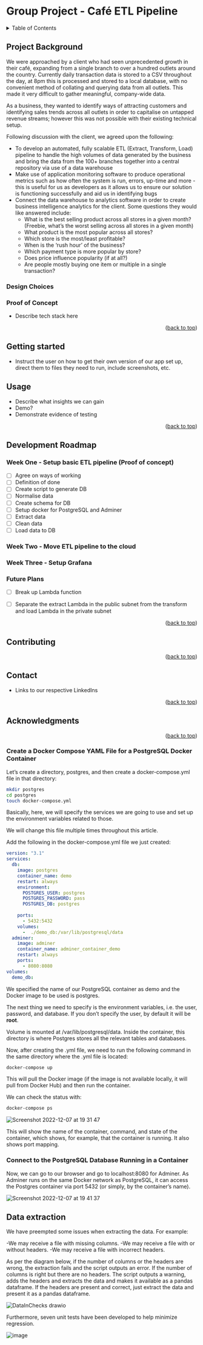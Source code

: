 <a name="readme-top"></a>

# Group Project - Café ETL Pipeline
<!-- TABLE OF CONTENTS -->
<details>
  <summary>Table of Contents</summary>
  <ol>
    <li>
      <a href="#project-background">Project Background</a>
      <ul>
        <li><a href="#design-choices">Design Choices</a></li>
        <li><a href="#proof-of-concept">Proof of Concept</a></li>
      </ul>
    </li>
    <li><a href="#getting-started">Getting Started</a></li>
    <li><a href="#usage">Usage</a></li>
    <li>
      <a href="#development-roadmap">Development Roadmap</a>
      <ul>
        <li><a href="#week-one-%2D-setup-proof-of-concept-etl-pipeline">Week One - Setup proof of concept ETL pipeline</a></li>
        <li><a href="#week-two-%2D-move-etl-pipeline-to-the-cloud">Week Two - Move ETL pipeline to the cloud</a></li>
        <li><a href="#week-three-%2D-setup-grafana">Week Three - Setup Grafana</a></li>
        <li><a href="#future-plans">Setup Grafana</a></li>
        </ul>
      </li>
    <li><a href="#contributing">Contributing</a></li>
    <li><a href="#contact">Contact</a></li>
    <li><a href="#acknowledgments">Acknowledgments</a></li>
    <li></li>
    # Slot these in where appropriate
    <li><a href="#create-a-docker-compose-yaml-file-for-a-postgresql-docker-container">Create a Docker Compose YAML File for a PostgreSQL Docker Container</a></li>
  </ol>
</details>

<!-- PROJECT BACKGROUND -->
## Project Background
We were approached by a client who had seen unprecedented growth in their café, expanding from a single branch to over a hundred outlets around the country. Currently daily transaction data is stored to a CSV throughout the day, at 8pm this is processed and stored to a local database, with no convenient method of collating and querying data from all outlets. This made it very difficult to gather meaningful, company-wide data. 

As a business, they wanted to identify ways of attracting customers and identifying sales trends across all outlets in order to capitalise on untapped revenue streams; however this was not possible with their existing technical setup.

Following discussion with the client, we agreed upon the following:
-  To develop an automated, fully scalable ETL (Extract, Transform, Load) pipeline to handle the high volumes of data generated by the business and bring the data from the 100+ branches together into a central repository via use of a data warehouse
- Make use of application monitoring software to produce operational metrics such as how often the system is run, errors, up-time and more - this is useful for us as developers as it allows us to ensure our solution is functioning successfully and aid us in identifying bugs
- Connect the data warehouse to analytics software in order to create business intelligence analytics for the client. Some questions they would like answered include:
  - What is the best selling product across all stores in a given month? (Freebie, what’s the worst selling across all stores in a given month)
  - What product is the most popular across all stores?
  - Which store is the most/least profitable?
  - When is the ‘rush hour’ of the business?
  - Which payment type is more popular by store?
  - Does price influence popularity (if at all?)
  - Are people mostly buying one item or multiple in a single transaction? 



### Design Choices
### Proof of Concept

- Describe tech stack here

<p align="right">(<a href="#readme-top">back to top</a>)</p>

## Getting started
- Instruct the user on how to get their own version of our app set up, direct them to files they need to run, include screenshots, etc.

## Usage
- Describe what insights we can gain
- Demo?
- Demonstrate evidence of testing

<p align="right">(<a href="#readme-top">back to top</a>)</p>

## Development Roadmap
### Week One - Setup basic ETL pipeline (Proof of concept)
- [ ] Agree on ways of working
- [ ] Definition of done
- [ ] Create script to generate DB
- [ ] Normalise data
- [ ] Create schema for DB
- [ ] Setup docker for PostgreSQL and Adminer
- [ ] Extract data
- [ ] Clean data
- [ ] Load data to DB

### Week Two - Move ETL pipeline to the cloud

### Week Three - Setup Grafana

### Future Plans
- [ ] Break up Lambda function 
- [ ] Separate the extract Lambda in the public subnet from the transform and load Lambda in the private subnet



<p align="right">(<a href="#readme-top">back to top</a>)</p>

## Contributing

<p align="right">(<a href="#readme-top">back to top</a>)</p>

## Contact
- Links to our respective LinkedIns

<p align="right">(<a href="#readme-top">back to top</a>)</p>

## Acknowledgments

<p align="right">(<a href="#readme-top">back to top</a>)</p>

### Create a Docker Compose YAML File for a PostgreSQL Docker Container
Let’s create a directory, postgres, and then create a docker-compose.yml file in that directory:

```bash
mkdir postgres
cd postgres
touch docker-compose.yml
```

Basically, here, we will specify the services we are going to use and set up the environment variables related to those.

We will change this file multiple times throughout this article.

Add the following in the docker-compose.yml file we just created:

```yaml
version: "3.1"
services:
  db:
    image: postgres
    container_name: demo
    restart: always
    environment:
      POSTGRES_USER: postgres
      POSTGRES_PASSWORD: pass
      POSTGRES_DB: postgres
      
    ports:
      - 5432:5432
    volumes:
      -  ./demo_db:/var/lib/postgresql/data
  adminer:
    image: adminer
    container_name: adminer_container_demo
    restart: always
    ports:
      - 8080:8080
volumes:
  demo_db:
  ```

We specified the name of our PostgreSQL container as demo and the Docker image to be used is postgres.

The next thing we need to specify is the environment variables, i.e. the user, password, and database. If you don’t specify the user, by default it will be <b>root</b>.

Volume is mounted at /var/lib/postgresql/data. Inside the container, this directory is where Postgres stores all the relevant tables and databases.

Now, after creating the .yml file, we need to run the following command in the same directory where the .yml file is located:

```bash
docker-compose up
```

This will pull the Docker image (if the image is not available locally, it will pull from Docker Hub) and then run the container.

We can check the status with:

```bash
docker-compose ps
```
![Screenshot 2022-12-07 at 19 31 47](https://user-images.githubusercontent.com/113560228/206277976-688302ec-2713-435a-9d34-8f911ed71819.png)

This will show the name of the container, command, and state of the container, which shows, for example, that the container is running. It also shows port mapping.

### Connect to the PostgreSQL Database Running in a Container

Now, we can go to our browser and go to localhost:8080 for Adminer. As Adminer runs on the same Docker network as PostgreSQL, it can access the Postgres container via port 5432 (or simply, by the container’s name).

![Screenshot 2022-12-07 at 19 41 37](https://user-images.githubusercontent.com/113560228/206280979-f1cfb886-e6a9-458e-abff-f5fd53bb4f9c.png)

## Data extraction

We have preempted some issues when extracting the data. For example:

-We may receive a file with missing columns.
-We may receive a file with or without headers. 
-We may receive a file with incorrect headers.

As per the diagram below, if the number of columns or the headers are wrong, the extraction fails and the script outputs an error. 
If the number of columns is right but there are no headers. The script outputs a warning, adds the headers and extracts the data and makes it available as a pandas dataframe.
If the headers are present and correct, just extract the data and present it as a pandas dataframe.

![DataInChecks drawio](https://user-images.githubusercontent.com/116560975/207384408-c7846e88-62be-4846-9258-e5805449943e.png)

Furthermore, seven unit tests have been developed to help minimize regression.

![image](https://user-images.githubusercontent.com/116560975/207386669-ed25ddb8-a9fe-4392-bb75-8558d8e84a56.png)


